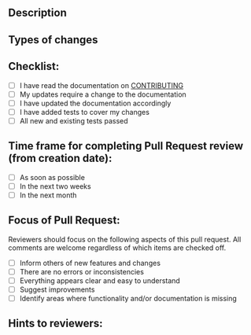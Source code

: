 <!--- Provide a general summary of your changes in the Title field above -->
<!--- Please select appropriate Priority, Status,and Type labels -->
<!--- If you do not have permission to select labels please state which labels you would like -->

## Description
<!--- 
High level description of your changes, for example:
* Why is this change required?
* Does it close an open issue? (if so, please link; otherwise describe the problem that it solves) 
* Provide a link to all issues that this pull request directly addresses (no need to add tickets to already merged, or merge requested, changes)
* Provide any meaningful links and references to documentation, code, etc to better understand this pull request
-->

## Types of changes
<!--- is it a (flesh out details on the changes you made): 
* bug fix?
* new feature?
* does it change existing functionality? Will we need to re-run analyses?
* breaking change (a fix or feature that requires existing functionality, testing to change)?
eg: Bug fix for widget so that it now correctly thrombs the tubas to provide cleaner bass
-->

## Checklist:
<!--- Go over all the following points, and put an `x` in all the boxes that apply and provide details as needed. -->
<!--- Feel free to write a new ticket if some work still needs to be done. eg: updating documentation -->
<!--- If you're unsure about any of these, don't hesitate to ask. We're here to help! -->
- [ ] I have read the documentation on [CONTRIBUTING](https://github.com/AgPipeline/Organization-info) <!-- (please 'x' every time if you've read the documents) -->
- [ ] My updates require a change to the documentation <!-- If the documentation is already updated, no need to 'x' this -->
- [ ] I have updated the documentation accordingly
- [ ] I have added tests to cover my changes
- [ ] All new and existing tests passed

## Time frame for completing Pull Request review (from creation date):
- [ ] As soon as possible
- [ ] In the next two weeks
- [ ] In the next month

## Focus of Pull Request:
<!--- Indicate the main focus of the PR. Additional information can be added below in the Hints section -->
Reviewers should focus on the following aspects of this pull request. All comments are welcome regardless of which items are checked off.
- [ ] Inform others of new features and changes
- [ ] There are no errors or inconsistencies
- [ ] Everything appears clear and easy to understand
- [ ] Suggest improvements
- [ ] Identify areas where functionality and/or documentation is missing

## Hints to reviewers:
<!--- Provide additional information to help reviewers focus on meaningful changes -->
<!--- For example: Corrected indentation in function foo99() - no text or code was changed -->

<!-- **specific aspects to focus on or ignore**-->
<!-- you can @mention specific people to have them focus on specific changes -->
<!-- ask reviewers to ignore any known issues or future features that are out of scope for this PR-->
<!--- This can be left blank, but it's better to write 'N/A' if you don't have any hints -->
